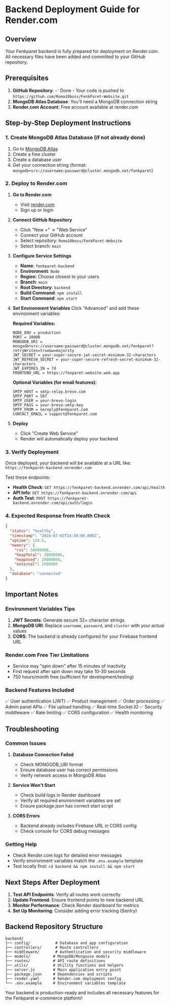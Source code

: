 # Backend Deployment Guide for Render.com

## Overview
Your Fenkparet backend is fully prepared for deployment on Render.com. All necessary files have been added and committed to your GitHub repository.

## Prerequisites
1. **GitHub Repository**: ✅ Done - Your code is pushed to `https://github.com/Roma10boss/FenkParet-Website.git`
2. **MongoDB Atlas Database**: You'll need a MongoDB connection string
3. **Render.com Account**: Free account available at render.com

## Step-by-Step Deployment Instructions

### 1. Create MongoDB Atlas Database (if not already done)
1. Go to [MongoDB Atlas](https://cloud.mongodb.com/)
2. Create a free cluster
3. Create a database user
4. Get your connection string (format: `mongodb+srv://username:password@cluster.mongodb.net/fenkparet`)

### 2. Deploy to Render.com
1. **Go to Render.com**
   - Visit [render.com](https://render.com)
   - Sign up or login

2. **Connect GitHub Repository**
   - Click "New +" → "Web Service"
   - Connect your GitHub account
   - Select repository: `Roma10boss/FenkParet-Website`
   - Select branch: `main`

3. **Configure Service Settings**
   - **Name**: `fenkparet-backend`
   - **Environment**: `Node`
   - **Region**: Choose closest to your users
   - **Branch**: `main`
   - **Root Directory**: `backend`
   - **Build Command**: `npm install`
   - **Start Command**: `npm start`

4. **Set Environment Variables**
   Click "Advanced" and add these environment variables:

   **Required Variables:**
   ```
   NODE_ENV = production
   PORT = 10000
   MONGODB_URI = mongodb+srv://username:password@cluster.mongodb.net/fenkparet?retryWrites=true&w=majority
   JWT_SECRET = your-super-secure-jwt-secret-minimum-32-characters
   JWT_REFRESH_SECRET = your-super-secure-refresh-secret-minimum-32-characters
   JWT_EXPIRES_IN = 7d
   FRONTEND_URL = https://fenparet-website.web.app
   ```

   **Optional Variables (for email features):**
   ```
   SMTP_HOST = smtp-relay.brevo.com
   SMTP_PORT = 587
   SMTP_USER = your-brevo-login
   SMTP_PASS = your-brevo-smtp-key
   SMTP_FROM = noreply@fenkparet.com
   CONTACT_EMAIL = support@fenkparet.com
   ```

5. **Deploy**
   - Click "Create Web Service"
   - Render will automatically deploy your backend

### 3. Verify Deployment
Once deployed, your backend will be available at a URL like:
`https://fenkparet-backend.onrender.com`

Test these endpoints:
- **Health Check**: `GET https://fenkparet-backend.onrender.com/api/health`
- **API Info**: `GET https://fenkparet-backend.onrender.com/api`
- **Auth Test**: `POST https://fenkparet-backend.onrender.com/api/auth/login`

### 4. Expected Response from Health Check
```json
{
  "status": "healthy",
  "timestamp": "2024-07-02T14:30:00.000Z",
  "uptime": 120.5,
  "memory": {
    "rss": 50000000,
    "heapTotal": 30000000,
    "heapUsed": 20000000,
    "external": 1000000
  },
  "database": "connected"
}
```

## Important Notes

### Environment Variables Tips
1. **JWT Secrets**: Generate secure 32+ character strings
2. **MongoDB URI**: Replace `username`, `password`, and `cluster` with your actual values
3. **CORS**: The backend is already configured for your Firebase frontend URL

### Render.com Free Tier Limitations
- Service may "spin down" after 15 minutes of inactivity
- First request after spin down may take 10-30 seconds
- 750 hours/month free (sufficient for development/testing)

### Backend Features Included
✅ User authentication (JWT)
✅ Product management
✅ Order processing
✅ Admin panel APIs
✅ File upload handling
✅ Real-time Socket.IO
✅ Security middleware
✅ Rate limiting
✅ CORS configuration
✅ Health monitoring

## Troubleshooting

### Common Issues
1. **Database Connection Failed**
   - Check MONGODB_URI format
   - Ensure database user has correct permissions
   - Verify network access in MongoDB Atlas

2. **Service Won't Start**
   - Check build logs in Render dashboard
   - Verify all required environment variables are set
   - Ensure package.json has correct start script

3. **CORS Errors**
   - Backend already includes Firebase URL in CORS config
   - Check console for CORS debug messages

### Getting Help
- Check Render.com logs for detailed error messages
- Verify environment variables match the `.env.example` template
- Test locally first: `cd backend && npm install && npm start`

## Next Steps After Deployment
1. **Test API Endpoints**: Verify all routes work correctly
2. **Update Frontend**: Ensure frontend points to new backend URL
3. **Monitor Performance**: Check Render dashboard for metrics
4. **Set Up Monitoring**: Consider adding error tracking (Sentry)

## Backend Repository Structure
```
backend/
├── config/           # Database and app configuration
├── controllers/      # Route controllers
├── middleware/       # Authentication and security middleware
├── models/          # MongoDB/Mongoose models
├── routes/          # API route definitions
├── utils/           # Utility functions and helpers
├── server.js        # Main application entry point
├── package.json     # Dependencies and scripts
├── render.yaml      # Render.com deployment config
└── .env.example     # Environment variables template
```

Your backend is production-ready and includes all necessary features for the Fenkparet e-commerce platform!